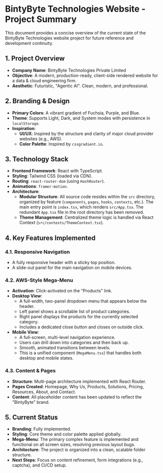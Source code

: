 # BintyByte Technologies Website - Project Summary

This document provides a concise overview of the current state of the BintyByte Technologies website project for future reference and development continuity.

## 1. Project Overview
- **Company Name**: BintyByte Technologies Private Limited
- **Objective**: A modern, production-ready, client-side rendered website for a data & cloud engineering firm.
- **Aesthetic**: Futuristic, "Agentic AI". Clean, modern, and professional.

## 2. Branding & Design
- **Primary Colors**: A vibrant gradient of Fuchsia, Purple, and Blue.
- **Theme**: Supports Light, Dark, and System modes with persistence in `localStorage`.
- **Inspiration**:
    - **UI/UX**: Inspired by the structure and clarity of major cloud provider websites (e.g., AWS).
    - **Color Palette**: Inspired by `cssgradient.io`.

## 3. Technology Stack
- **Frontend Framework**: React with TypeScript.
- **Styling**: Tailwind CSS (loaded via CDN).
- **Routing**: `react-router-dom` (using `HashRouter`).
- **Animations**: `framer-motion`.
- **Architecture**:
    - **Modular Structure**: All source code resides within the `src` directory, organized by feature (`components`, `pages`, `hooks`, `contexts`, etc.). The main entry point is `index.tsx`, which renders `src/App.tsx`. The redundant `App.tsx` file in the root directory has been removed.
    - **Theme Management**: Centralized theme logic is handled via React Context (`src/contexts/ThemeContext.tsx`).

## 4. Key Features Implemented
### 4.1. Responsive Navigation
- A fully responsive header with a sticky top position.
- A slide-out panel for the main navigation on mobile devices.

### 4.2. AWS-Style Mega-Menu
- **Activation**: Click-activated on the "Products" link.
- **Desktop View**:
    - A full-width, two-panel dropdown menu that appears below the header.
    - Left panel shows a scrollable list of product categories.
    - Right panel displays the products for the currently selected category.
    - Includes a dedicated close button and closes on outside click.
- **Mobile View**:
    - A full-screen, multi-level navigation experience.
    - Users can drill down into categories and then back up.
    - Smooth, animated transitions between levels.
    - This is a unified component (`MegaMenu.tsx`) that handles both desktop and mobile states.

### 4.3. Content & Pages
- **Structure**: Multi-page architecture implemented with React Router.
- **Pages Created**: Homepage, Why Us, Products, Solutions, Pricing, Resources, About, and Contact.
- **Content**: All placeholder content has been updated to reflect the "BintyByte" brand.

## 5. Current Status
- **Branding**: Fully implemented.
- **Styling**: Core theme and color palette applied globally.
- **Mega-Menu**: The primary complex feature is implemented and functional on all screen sizes, resolving previous layout bugs.
- **Architecture**: The project is organized into a clean, scalable folder structure.
- **Next Steps**: Focus on content refinement, form integrations (e.g., captcha), and CI/CD setup.